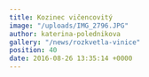 ```yaml
---
title: Kozinec vičencovitý
image: "/uploads/IMG_2796.JPG"
author: katerina-polednikova
gallery: "/news/rozkvetla-vinice"
position: 40
date: 2016-08-26 13:35:14 +0000
---
```

